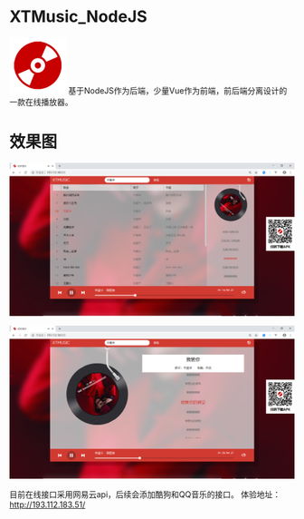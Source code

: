 # XTMusic_NodeJS
![Image text](https://raw.githubusercontent.com/Xiu2017/XTMusic_NodeJS/master/webapps/image/README/ic_launcher.png)
基于NodeJS作为后端，少量Vue作为前端，前后端分离设计的一款在线播放器。

# 效果图
![Image text](https://raw.githubusercontent.com/Xiu2017/XTMusic_NodeJS/master/webapps/image/README/001.png)

![Image text](https://raw.githubusercontent.com/Xiu2017/XTMusic_NodeJS/master/webapps/image/README/002.png)

目前在线接口采用网易云api，后续会添加酷狗和QQ音乐的接口。
体验地址：http://193.112.183.51/
